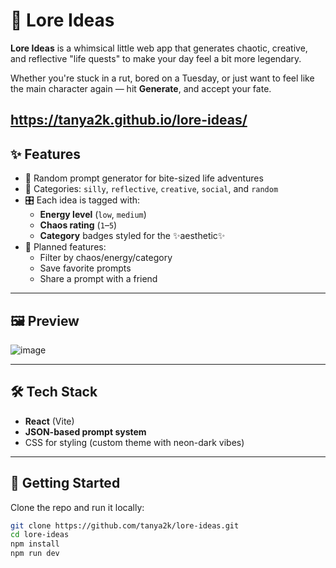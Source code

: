 # 🌌 Lore Ideas

**Lore Ideas** is a whimsical little web app that generates chaotic, creative, and reflective "life quests" to make your day feel a bit more legendary.

Whether you're stuck in a rut, bored on a Tuesday, or just want to feel like the main character again — hit **Generate**, and accept your fate.

https://tanya2k.github.io/lore-ideas/
---

## ✨ Features

- 🎲 Random prompt generator for bite-sized life adventures  
- 🧠 Categories: `silly`, `reflective`, `creative`, `social`, and `random`  
- 🎛️ Each idea is tagged with:
  - **Energy level** (`low`, `medium`)
  - **Chaos rating** (`1`–`5`)
  - **Category** badges styled for the ✨aesthetic✨
- 💾 Planned features:
  - Filter by chaos/energy/category
  - Save favorite prompts
  - Share a prompt with a friend

---

## 🖼️ Preview

![image](https://github.com/user-attachments/assets/698e91b0-5c5b-4b76-9214-eb3435e22321)

---

## 🛠️ Tech Stack

- **React** (Vite)
- **JSON-based prompt system**
- CSS for styling (custom theme with neon-dark vibes)

---

## 🚀 Getting Started

Clone the repo and run it locally:

```bash
git clone https://github.com/tanya2k/lore-ideas.git
cd lore-ideas
npm install
npm run dev
